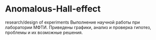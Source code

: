 # Anomalous-Hall-effect
research/design of experiments
Выполнение научной работы при лаборатории МФТИ. Приведены графики, анализ и проверка гипотез, проблемы и их возможные решения.
